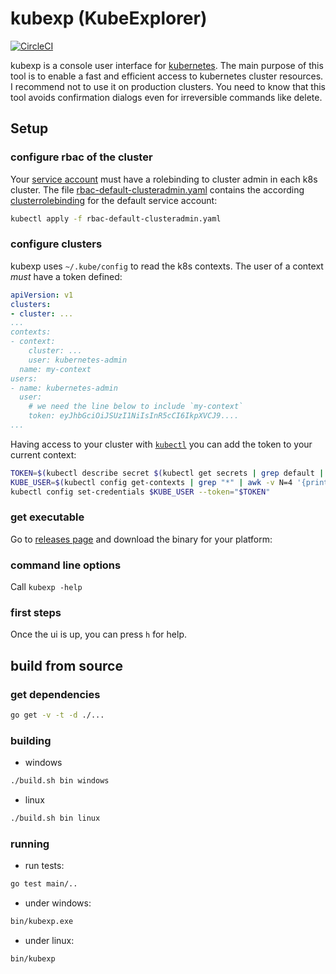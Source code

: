 # kubexp (KubeExplorer)

[![CircleCI](https://circleci.com/gh/alitari/kubexp.svg?style=svg)](https://circleci.com/gh/alitari/kubexp)


kubexp is a console user interface for [kubernetes](https://kubernetes.io/). The main purpose of this tool is to enable a fast and efficient access to kubernetes cluster resources. I recommend not to use it on production clusters. You need to know that this tool avoids confirmation dialogs even for irreversible commands like delete.

## Setup

### configure rbac of the cluster

Your [service account](https://kubernetes.io/docs/tasks/configure-pod-container/configure-service-account/) must have a rolebinding to cluster admin in each k8s cluster. The file [rbac-default-clusteradmin.yaml](./rbac-default-clusteradmin.yaml) contains the according [clusterrolebinding]((https://kubernetes.io/docs/admin/authorization/rbac/#kubectl-create-clusterrolebinding)) for the default service account:

```bash
kubectl apply -f rbac-default-clusteradmin.yaml
```

### configure clusters

kubexp uses `~/.kube/config` to read the k8s contexts. The user of a context *must* have a token defined:

```yaml
apiVersion: v1
clusters:
- cluster: ...
...
contexts:
- context:
    cluster: ...
    user: kubernetes-admin
  name: my-context
users:
- name: kubernetes-admin
  user:
    # we need the line below to include `my-context`
    token: eyJhbGciOiJSUzI1NiIsInR5cCI6IkpXVCJ9....
...
```

Having access to your cluster with [`kubectl`](https://kubernetes.io/docs/user-guide/kubectl-overview/) you can add the token to your current context:

```bash
TOKEN=$(kubectl describe secret $(kubectl get secrets | grep default | cut -f1 -d ' ') | grep -E '^token' | cut -f2 -d':' | tr -d '\t')
KUBE_USER=$(kubectl config get-contexts | grep "*" | awk -v N=4 '{print $N}')
kubectl config set-credentials $KUBE_USER --token="$TOKEN"
```

### get executable

Go to [releases page](https://github.com/alitari/kubexp/releases) and download the binary for your platform: 

### command line options

Call `kubexp -help`

### first steps

Once the ui is up, you can press `h` for help.


## build from source

### get dependencies

```bash
go get -v -t -d ./...
```

### building

- windows

```bash
./build.sh bin windows
```

- linux

```bash
./build.sh bin linux
```

### running

- run tests:

```bash
go test main/..
```

- under windows:

```bash
bin/kubexp.exe
```

- under linux:

```bash
bin/kubexp
```
